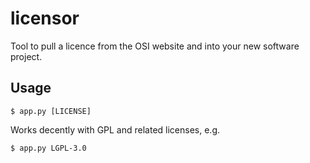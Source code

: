 # licensor

Tool to pull a licence from the OSI website and into your new software project.

## Usage
```
$ app.py [LICENSE]
```

Works decently with GPL and related licenses, e.g.
```
$ app.py LGPL-3.0
```
